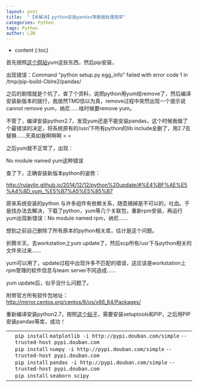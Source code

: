 ```yaml
---
layout: post
title:  "【未解决】python安装pandas等数据处理类库" 
categories: Python
tags: Python
author: LZN
---
```


* content
{:toc}

首先按照<a href="http://youerning.blog.51cto.com/10513771/1711008">这个网站</a>yum这些东西，然后pip安装，

出现错误：Command "python setup.py egg_info" failed with error code 1 in /tmp/pip-build-Cblre2/pandas/

之后的剧情就是个坑了，查了个资料，说把python用yum给remove了，然后编译安装新版本的就行，我居然TMD信以为真，remove过程中突然出现一个提示说cannot remove yum，纳尼……啥时候要remove yum。

不管了，编译安装python2.7，发现yum还是不能安装pandas，这个时候我做了个最错误的决定，将系统原有的/usr/下所有python的lib include全删了，用2.7去替换……天真如我啊啊啊 = =

之后yum就不正常了，出现：

No module named yum这种错误

查了下，正确安装新版本python的姿势：

http://ruiaylin.github.io/2014/12/12/python%20update/#%E4%BF%AE%E5%A4%8D_yum_%E5%B7%A5%E5%85%B7

原来系统安装的python 与许多组件有依赖关系，随意搞掉是不可以的，吐血。于是找办法去解决，下载了python，yum等几个关联包，重新rpm安装，再运行yum出现新错误：No module named rpm，纳尼……

想到之前自己删除了所有原本的python相关库，估计是这个问题。

折腾半天，去workstation上yum update了，然后scp所有/usr下与python相关的文件夹过来……

yum可以用了，update过程中出现许多不匹配的错误，这应该是workstation上rpm管理的软件信息与team server不同造成……

yum update后，似乎没什么问题了。

附带官方所有软件包地址：http://mirror.centos.org/centos/6/os/x86_64/Packages/

重新编译安装python2.7，按照<a href="http://ruiaylin.github.io/2014/12/12/python%20update/#%E4%BF%AE%E5%A4%8D_yum_%E5%B7%A5%E5%85%B7">这个帖子</a>，需要安装setuptools和PIP，之后用PIP安装pandas等库，成功！
<table border="0" cellspacing="0" cellpadding="0">
<tbody>
<tr>
<td class="gutter"></td>
<td class="code">
<div class="container">
<div class="line number1 index0 alt2"><code class="bash plain">pip </code><code class="bash functions">install</code> <code class="bash plain">matplotlib -i http:</code><code class="bash plain">//pypi</code><code class="bash plain">.douban.com</code><code class="bash plain">/simple</code> <code class="bash plain">--trusted-host pypi.douban.com</code></div>
<div class="line number2 index1 alt1"><code class="bash plain">pip </code><code class="bash functions">install</code> <code class="bash plain">numpy -i http:</code><code class="bash plain">//pypi</code><code class="bash plain">.douban.com</code><code class="bash plain">/simple</code> <code class="bash plain">--trusted-host pypi.douban.com</code></div>
<div class="line number3 index2 alt2"><code class="bash plain">pip </code><code class="bash functions">install</code> <code class="bash plain">pandas -i http:</code><code class="bash plain">//pypi</code><code class="bash plain">.douban.com</code><code class="bash plain">/simple</code> <code class="bash plain">--trusted-host pypi.douban.com</code></div>
<div class="line number4 index3 alt1"><code class="bash plain">pip </code><code class="bash functions">install</code> <code class="bash plain">seaborn scipy</code></div>
</div></td>
</tr>
</tbody>
</table>